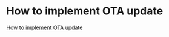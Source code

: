 How to implement OTA update
===========================

[How to implement OTA update](../../en/compile_and_develop/How_to_implement_OTA_update.md)